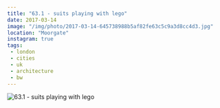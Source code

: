 ```yaml
---
title: "63.1 - suits playing with lego"
date: 2017-03-14
image: "/img/photo/2017-03-14-645738988b5af82fe63c5c9a3d8cc4d3.jpg"
location: "Moorgate"
instagram: true
tags:
 - london
 - cities
 - uk
 - architecture
 - bw
---
```


![63.1 - suits playing with lego](/img/photo/2017-03-14-645738988b5af82fe63c5c9a3d8cc4d3.jpg)
